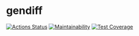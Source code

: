 # gendiff

[![Actions Status](https://github.com/gkorzan/frontend-project-46/workflows/hexlet-check/badge.svg)](https://github.com/gkorzan/frontend-project-46/actions)
[![Maintainability](https://api.codeclimate.com/v1/badges/d9f6ffe44b0b3a62fc19/maintainability)](https://codeclimate.com/github/gkorzan/frontend-project-46/maintainability)
[![Test Coverage](https://api.codeclimate.com/v1/badges/d9f6ffe44b0b3a62fc19/test_coverage)](https://codeclimate.com/github/gkorzan/frontend-project-46/test_coverage)